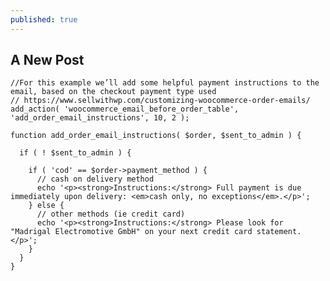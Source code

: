 ```yaml
---
published: true
---
```



## A New Post

    //For this example we’ll add some helpful payment instructions to the email, based on the checkout payment type used
    // https://www.sellwithwp.com/customizing-woocommerce-order-emails/
    add_action( 'woocommerce_email_before_order_table', 'add_order_email_instructions', 10, 2 );
     
    function add_order_email_instructions( $order, $sent_to_admin ) {
      
      if ( ! $sent_to_admin ) {
     
        if ( 'cod' == $order->payment_method ) {
          // cash on delivery method
          echo '<p><strong>Instructions:</strong> Full payment is due immediately upon delivery: <em>cash only, no exceptions</em>.</p>';
        } else {
          // other methods (ie credit card)
          echo '<p><strong>Instructions:</strong> Please look for "Madrigal Electromotive GmbH" on your next credit card statement.</p>';
        }
      }
    }
